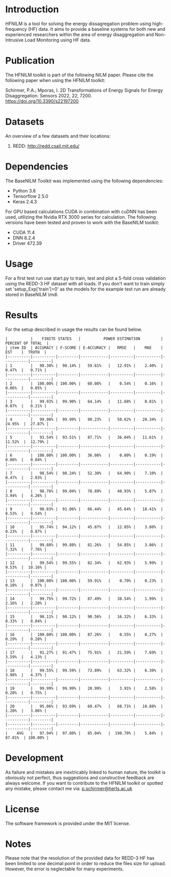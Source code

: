 # Introduction
HFNILM is a tool for solving the energy dissagregation problem using high-frequency (HF) data. 
It aims to provide a baseline systems for both new and experienced researchers within 
the area of energy disaggregation and Non-Intrusive Load Monitoring using HF data.

# Publication
The HFNILM toolkit is part of the following NILM paper. Please cite the following paper when using 
the HFNILM toolkit:

Schirmer, P.A.; Mporas, I. 2D Transformations of Energy Signals for Energy Disaggregation. Sensors 2022, 22, 7200. https://doi.org/10.3390/s22197200

# Datasets
An overview of a few datasets and their locations:

1) REDD:   http://redd.csail.mit.edu/

# Dependencies
The BaseNILM Toolkit was implemented using the following dependencies:
- Python 3.8
- Tensorflow 2.5.0
- Keras 2.4.3

For GPU based calculations CUDA in combination with cuDNN has been used, utilizing the Nvidia RTX 3000 series for
calculation. The following versions have been tested and proven to work with the BaseNILM toolkit:
- CUDA 11.4
- DNN 8.2.4
- Driver 472.39

# Usage
For a first test run use start.py to train, test and plot a 
5-fold cross validation using the REDD-3 HF dataset with all loads. 
If you don't want to train simply set 'setup_Exp['train']=0' as the models 
for the example test run are already stored in BaseNILM \mdl.

# Results
For the setup described in usage the results can be found below. 

	|          |    FINITE STATES   |          POWER ESTIMATION         |   PERCENT OF TOTAL  |
	| item ID  | ACCURACY | F-SCORE | E-ACCURACY |   RMSE   |    MAE    |    EST    |  TRUTH  |
	|----------|----------|---------|------------|----------|-----------|-----------|---------|
	| 1        |   98.30% |  98.14% |   59.61%   |   12.91% |    2.40%  |    0.47%  |   0.71% |
	|----------|----------|---------|------------|----------|-----------|-----------|---------|
	| 2        |  100.00% | 100.00% |   60.08%   |    0.54% |    0.16%  |    0.06%  |   0.05% |
	|----------|----------|---------|------------|----------|-----------|-----------|---------|
	| 3        |   99.93% |  99.90% |   64.14%   |   11.68% |    0.81%  |    0.07%  |   0.21% |
	|----------|----------|---------|------------|----------|-----------|-----------|---------|
	| 4        |   99.98% |  99.99% |   90.23%   |   50.62% |   20.34%  |   24.95%  |  27.87% |
	|----------|----------|---------|------------|----------|-----------|-----------|---------|
	| 5        |   93.54% |  93.51% |   87.71%   |   36.04% |   11.61%  |   11.52%  |  12.79% |
	|----------|----------|---------|------------|----------|-----------|-----------|---------|
	| 6        |  100.00% | 100.00% |   36.08%   |    0.80% |    0.19%  |    0.06%  |   0.04% |
	|----------|----------|---------|------------|----------|-----------|-----------|---------|
	| 7        |   98.54% |  98.24% |   52.30%   |   64.90% |    7.10%  |    0.47%  |   2.03% |
	|----------|----------|---------|------------|----------|-----------|-----------|---------|
	| 8        |   98.76% |  99.04% |   78.89%   |   40.93% |    5.87%  |    3.94%  |   4.26% |
	|----------|----------|---------|------------|----------|-----------|-----------|---------|
	| 9        |   90.83% |  91.06% |   66.44%   |   45.64% |   18.41%  |    8.53%  |   9.54% |
	|----------|----------|---------|------------|----------|-----------|-----------|---------|
	| 10       |   95.74% |  94.12% |   45.87%   |   12.05% |    3.80%  |    0.23%  |   0.87% |
	|----------|----------|---------|------------|----------|-----------|-----------|---------|
	| 11       |   99.88% |  99.88% |   81.26%   |   54.85% |    3.86%  |    7.32%  |   7.76% |
	|----------|----------|---------|------------|----------|-----------|-----------|---------|
	| 12       |   99.54% |  99.55% |   82.34%   |   62.93% |    5.99%  |    9.53%  |  10.16% |
	|----------|----------|---------|------------|----------|-----------|-----------|---------|
	| 13       |  100.00% | 100.00% |   59.91%   |    0.70% |    0.23%  |    0.10%  |   0.07% |
	|----------|----------|---------|------------|----------|-----------|-----------|---------|
	| 14       |   99.75% |  99.72% |   87.49%   |   38.54% |    1.99%  |    2.16%  |   2.20% |
	|----------|----------|---------|------------|----------|-----------|-----------|---------|
	| 15       |   98.11% |  98.12% |   90.56%   |   16.32% |    6.33%  |    8.33%  |   8.84% |
	|----------|----------|---------|------------|----------|-----------|-----------|---------|
	| 16       |  100.00% | 100.00% |   87.26%   |    0.55% |    0.27%  |    0.29%  |   0.28% |
	|----------|----------|---------|------------|----------|-----------|-----------|---------|
	| 17       |   91.27% |  91.47% |   75.91%   |   21.59% |    7.69%  |    3.59%  |   4.13% |
	|----------|----------|---------|------------|----------|-----------|-----------|---------|
	| 18       |   99.55% |  99.59% |   73.89%   |   63.32% |    6.30%  |    3.98%  |   4.37% |
	|----------|----------|---------|------------|----------|-----------|-----------|---------|
	| 19       |   99.99% |  99.99% |   20.99%   |    3.91% |    2.58%  |    0.20%  |   0.75% |
	|----------|----------|---------|------------|----------|-----------|-----------|---------|
	| 20       |   95.06% |  93.69% |   60.47%   |   68.71% |   10.88%  |    1.20%  |   3.06% |
	|----------|----------|---------|------------|----------|-----------|-----------|---------|
	|----------|----------|---------|------------|----------|-----------|-----------|---------|
	|    AVG   |   97.94% |  97.80% |   85.04%   |  190.70% |    5.84%  |   87.01%  | 100.00% |

# Development
As failure and mistakes are inextricably linked to human nature, the toolkit is obviously not perfect, 
thus suggestions and constructive feedback are always welcome. If you want to contribute to the HFNILM 
toolkit or spotted any mistake, please contact me via: p.schirmer@herts.ac.uk

# License
The software framework is provided under the MIT license.

# Notes
Please note that the resolution of the provided data for REDD-3 HF has been limited to one decimal point
in order to reduce the files size for upload. However, the error is neglectable for many experiments.
